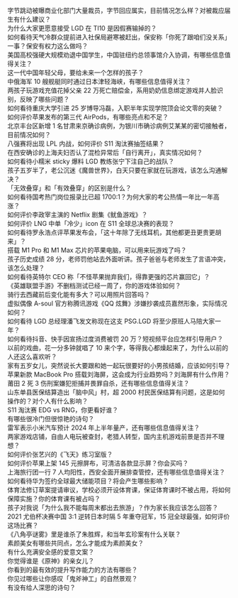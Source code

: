 字节跳动被曝商业化部门大量裁员，字节回应属实，目前情况怎么样？对被裁应届生有什么建议？  
为什么大家更愿意接受 LGD 在 TI10 是因假赛输掉的？  
如何看待天气冷群众提前进入社保局避寒被赶出，保安称「你死了跟咱们没关系」一事？保安有权力这么做吗？  
美国高校强硬大规模劝退中国学生，中国驻纽约总领事馆介入协调，有哪些信息值得关注？  
这一代中国年轻父母，要给未来一个怎样的孩子？  
中俄海军 10 艘舰艇同时通过日本津轻海峡，有哪些信息值得关注？  
两孩子玩游戏充值花掉父亲 22 万死亡赔偿金，系用奶奶信息绑定游戏并人脸识别，反映了哪些问题？  
如何看待重庆大学引进 25 岁博导冯磊，入职半年实现学院顶会论文零的突破？  
如何评价苹果发布的第三代 AirPods，有哪些亮点和不足？  
北京丰台区新增 1 名甘肃来京确诊病例，为银川市确诊病例艾某某的密切接触者，目前情况如何？  
八强赛将出现 LPL 内战，如何评价 S11 淘汰赛抽签结果？  
在西安确诊的上海夫妇否认了混检异常后「自行离开」，真实情况如何？  
如何看待小糯米 sticky 爆料 LGD 教练张宁下注自己的战队？  
孩子五岁半了，老公沉迷《魔兽世界》，白天只要在家就在玩游戏，该怎么沟通解决？  
「无效叠穿」和「有效叠穿」的区别是什么？  
如何看待国考热门岗位报录比已超 1700:1？为何大家的考公热情一年比一年高涨？  
如何评价李政宰主演的 Netflix 剧集《鱿鱼游戏》？  
如何评价 LNG 中单「冷少」icon 在 S11 全球总决赛的表现？  
如何看待罗永浩点评苹果发布会，「这十年除了无线耳机，其他都更丑更贵更胡来」？  
搭载 M1 Pro 和 M1 Max 芯片的苹果电脑，可以用来玩游戏了吗？  
孩子历史成绩 28 分，老师罚他站去外面听讲。孩子爸爸与老师发生了言语冲突，该怎么处理？  
如何看待英特尔 CEO 称「不怪苹果抛弃我们，得靠更强的芯片赢回它」？  
《英雄联盟手游》不删档测试已经一周了，你的游戏体验如何？  
骑行去西藏前后变化能有多大？可以用照片回答吗？  
虚拟偶像 A-soul 官方称腾讯游戏《QQ 炫舞》涉嫌抄袭成员嘉然形象，实际情况如何？  
如何看待 LGD 总经理潘飞发文称现在这支 PSG.LGD 将至少原班人马陪大家一年？  
如何看待抖音、快手因宣扬过度消费被罚 20 万？短视频平台应怎样引导用户？  
以前的戏曲，花一分多钟就唱了 10 来个字，等得我心都燥起来了，为什么以前的人还这么喜欢听？  
家有五岁女儿，突然说长大要跟和她一起玩很要好的小男孩结婚，应该如何引导？  
苹果新款 MacBook Pro 搭载刘海屏，这会成为行业趋势吗？刘海屏有什么作用？  
莆田 2 死 3 伤刑案嫌犯拒捕并畏罪自杀，还有哪些信息值得关注？  
山东单县医保结算造出「脑中风」村，超 2000 村民医保结算有问题，这是如何操作的？对个人有什么影响？  
S11 淘汰赛 EDG vs RNG，你更看好谁？  
有哪些很冷门但很惊艳的诗句？  
雷军表示小米汽车预计 2024 年上半年量产，还有哪些信息值得关注？  
两家游戏店铺，自由人电玩被查封，老猎人转型，国内主机游戏前景是否并不理想？  
如何评价张艺兴的《飞天》练习室版？  
如何评价苹果上架 145 元擦屏布，可清洁各款显示屏？你会买吗？  
上海旅行团一行 7 人均阳性，西安全面开展排查管控，还有哪些信息值得关注？  
如何看待华为签约全球最大储能项目？将会产生哪些影响？  
体育法修订草案提请审议，学校必须开设体育课，保证体育课时不被占用，将如何保障实施？你的体育课有被占吗？  
孩子对我说「为什么我不能每周末都出去旅游」？作为家长我应该怎么回答？  
2021 尤伯杯决赛中国 3:1 逆转日本时隔 5 年重夺冠军，15 冠全球最强，如何评价这场比赛？  
《八角亭谜雾》里是谁杀了朱胜辉，和当年玄珍案有什么关联？  
素颜美女有哪些共同点，怎么才能成为素颜美女？  
有什么充满安全感的爱意文案？  
你觉得谁是《原神》的亲女儿？  
你看到的最有效的提升写作能力的方法有哪些？  
你见过哪些让你感叹「鬼斧神工」的自然景观？  
有没有给人深思的诗句？  
